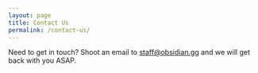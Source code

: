 ```yaml
---
layout: page
title: Contact Us
permalink: /contact-us/
---
```


Need to get in touch?  Shoot an email to [staff@obsidian.gg](mailto:staff@obsidian.gg) and we will get back with you ASAP.
